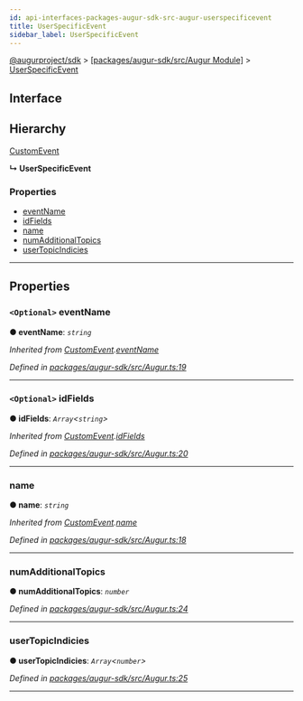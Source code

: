 ```yaml
---
id: api-interfaces-packages-augur-sdk-src-augur-userspecificevent
title: UserSpecificEvent
sidebar_label: UserSpecificEvent
---
```


[@augurproject/sdk](api-readme.md) > [[packages/augur-sdk/src/Augur Module]](api-modules-packages-augur-sdk-src-augur-module.md) > [UserSpecificEvent](api-interfaces-packages-augur-sdk-src-augur-userspecificevent.md)

## Interface

## Hierarchy

 [CustomEvent](api-interfaces-packages-augur-sdk-src-augur-customevent.md)

**↳ UserSpecificEvent**

### Properties

* [eventName](api-interfaces-packages-augur-sdk-src-augur-userspecificevent.md#eventname)
* [idFields](api-interfaces-packages-augur-sdk-src-augur-userspecificevent.md#idfields)
* [name](api-interfaces-packages-augur-sdk-src-augur-userspecificevent.md#name)
* [numAdditionalTopics](api-interfaces-packages-augur-sdk-src-augur-userspecificevent.md#numadditionaltopics)
* [userTopicIndicies](api-interfaces-packages-augur-sdk-src-augur-userspecificevent.md#usertopicindicies)

---

## Properties

<a id="eventname"></a>

### `<Optional>` eventName

**● eventName**: *`string`*

*Inherited from [CustomEvent](api-interfaces-packages-augur-sdk-src-augur-customevent.md).[eventName](api-interfaces-packages-augur-sdk-src-augur-customevent.md#eventname)*

*Defined in [packages/augur-sdk/src/Augur.ts:19](https://github.com/AugurProject/augur/blob/27cf7214d2/packages/augur-sdk/src/Augur.ts#L19)*

___
<a id="idfields"></a>

### `<Optional>` idFields

**● idFields**: *`Array`<`string`>*

*Inherited from [CustomEvent](api-interfaces-packages-augur-sdk-src-augur-customevent.md).[idFields](api-interfaces-packages-augur-sdk-src-augur-customevent.md#idfields)*

*Defined in [packages/augur-sdk/src/Augur.ts:20](https://github.com/AugurProject/augur/blob/27cf7214d2/packages/augur-sdk/src/Augur.ts#L20)*

___
<a id="name"></a>

###  name

**● name**: *`string`*

*Inherited from [CustomEvent](api-interfaces-packages-augur-sdk-src-augur-customevent.md).[name](api-interfaces-packages-augur-sdk-src-augur-customevent.md#name)*

*Defined in [packages/augur-sdk/src/Augur.ts:18](https://github.com/AugurProject/augur/blob/27cf7214d2/packages/augur-sdk/src/Augur.ts#L18)*

___
<a id="numadditionaltopics"></a>

###  numAdditionalTopics

**● numAdditionalTopics**: *`number`*

*Defined in [packages/augur-sdk/src/Augur.ts:24](https://github.com/AugurProject/augur/blob/27cf7214d2/packages/augur-sdk/src/Augur.ts#L24)*

___
<a id="usertopicindicies"></a>

###  userTopicIndicies

**● userTopicIndicies**: *`Array`<`number`>*

*Defined in [packages/augur-sdk/src/Augur.ts:25](https://github.com/AugurProject/augur/blob/27cf7214d2/packages/augur-sdk/src/Augur.ts#L25)*

___

